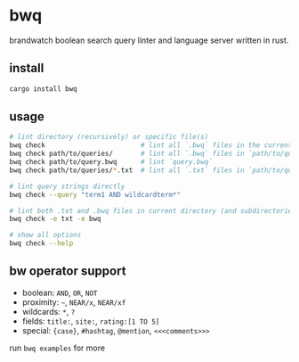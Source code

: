 # bwq

brandwatch boolean search query linter and language server written in rust.

## install

```bash
cargo install bwq
```

## usage

```bash
# lint directory (recursively) or specific file(s)
bwq check                        # lint all `.bwq` files in the current directory (and subdirectories)
bwq check path/to/queries/       # lint all `.bwq` files in `path/to/queries/` (and subdirectories)
bwq check path/to/query.bwq      # lint `query.bwq`
bwq check path/to/queries/*.txt  # lint all `.txt` files in `path/to/queries/`

# lint query strings directly
bwq check --query "term1 AND wildcardterm*"

# lint both .txt and .bwq files in current directory (and subdirectories)
bwq check -e txt -e bwq 

# show all options
bwq check --help
```

## bw operator support

- boolean: `AND`, `OR`, `NOT`
- proximity: `~`, `NEAR/x`, `NEAR/xf`
- wildcards: `*`, `?`
- fields: `title:`, `site:`, `rating:[1 TO 5]`
- special: `{case}`, `#hashtag`, `@mention`, `<<<comments>>>`

run `bwq examples` for more
